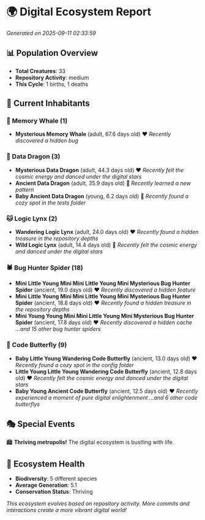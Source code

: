 # 🌍 Digital Ecosystem Report
*Generated on 2025-09-11 02:33:59*

## 📊 Population Overview
- **Total Creatures**: 33
- **Repository Activity**: medium
- **This Cycle**: 1 births, 1 deaths

## 👥 Current Inhabitants

### 🐋 Memory Whale (1)
- **Mysterious Memory Whale** (adult, 67.6 days old) ❤️
  *Recently discovered a hidden bug*

### 🐉 Data Dragon (3)
- **Mysterious Data Dragon** (adult, 44.3 days old) ❤️
  *Recently felt the cosmic energy and danced under the digital stars*
- **Ancient Data Dragon** (adult, 35.9 days old) 💛
  *Recently learned a new pattern*
- **Baby Ancient Data Dragon** (young, 6.2 days old) 💚
  *Recently found a cozy spot in the tests folder*

### 🐱 Logic Lynx (2)
- **Wandering Logic Lynx** (adult, 24.0 days old) ❤️
  *Recently found a hidden treasure in the repository depths*
- **Wild Logic Lynx** (adult, 14.4 days old) 💚
  *Recently felt the cosmic energy and danced under the digital stars*

### 🕷️ Bug Hunter Spider (18)
- **Mini Little Young Mini Mini Little Young Mini Mysterious Bug Hunter Spider** (ancient, 19.0 days old) ❤️
  *Recently discovered a hidden feature*
- **Mini Little Young Mini Mini Little Young Mini Mysterious Bug Hunter Spider** (ancient, 18.8 days old) ❤️
  *Recently found a hidden treasure in the repository depths*
- **Mini Young Young Mini Mini Little Young Mini Mysterious Bug Hunter Spider** (ancient, 17.8 days old) ❤️
  *Recently discovered a hidden cache*
  *...and 15 other bug hunter spiders*

### 🦋 Code Butterfly (9)
- **Baby Little Young Wandering Code Butterfly** (ancient, 13.0 days old) ❤️
  *Recently found a cozy spot in the config folder*
- **Little Young Little Young Wandering Code Butterfly** (ancient, 12.8 days old) ❤️
  *Recently felt the cosmic energy and danced under the digital stars*
- **Baby Young Ancient Code Butterfly** (ancient, 12.5 days old) ❤️
  *Recently experienced a moment of pure digital enlightenment*
  *...and 6 other code butterflys*

## 🎭 Special Events

🏙️ **Thriving metropolis!** The digital ecosystem is bustling with life.

## 🔬 Ecosystem Health
- **Biodiversity**: 5 different species
- **Average Generation**: 5.1
- **Conservation Status**: Thriving

*This ecosystem evolves based on repository activity. More commits and interactions create a more vibrant digital world!*